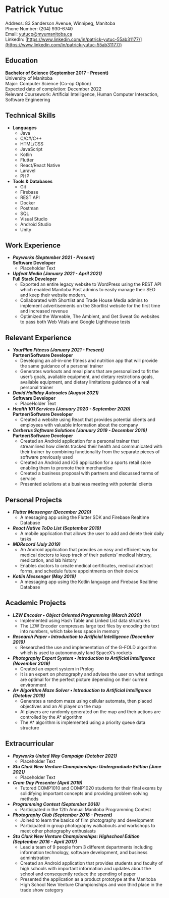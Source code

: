 # Patrick Yutuc

Address: 83 Sanderson Avenue, Winnipeg, Manitoba  
Phone Number: (204) 930-6740  
Email: yutucp@myumanitoba.ca   
LinkedIn: [https://www.linkedin.com/in/patrick-yutuc-55ab31177/](https://www.linkedin.com/in/patrick-yutuc-55ab31177/)

## Education

**Bachelor of Science (September 2017 - Present)**  
University of Manitoba  
Major: Computer Science (Co-op Option)  
Expected date of completion: December 2022  
Relevant Coursework: Artificial Intelligence, Human Computer Interaction, Software Engineering

## Technical Skills

* **Languages**
  * Java
  * C/C#/C++
  * HTML/CSS
  * JavaScript
  * Kotlin
  * Flutter
  * React/React Native
  * Laravel
  * PHP
* **Tools & Databases**
  * Git
  * Firebase
  * REST API
  * Docker
  * Postman
  * SQL
  * Visual Studio
  * Android Studio
  * Unity

## Work Experience

* **_Payworks (September 2021 - Present)_**  
  **Software Developer**
  * Placeholder Text
* **_Upfeat Media (January 2021 - April 2021)_**  
  **Full Stack Developer**
  * Exported an entire legacy website to WordPress using the REST API   which enabled Manitoba Post admins to easily manage their SEO and keep their website modern.
  * Collaborated with Shortlist and Trade House Media admins to implement advertisements on the Shortlist website for the first time and increased revenue
  * Optimized the Wareable, The Ambient, and Get Sweat Go websites to pass
    both Web Vitals and Google Lighthouse tests

## Relevant Experience

* **_YourPlan Fitness (January 2021 - Present)_**  
  **Partner/Software Developer**
  * Developing an all-in-one fitness and nutrition app that will provide the same guidance of a personal trainer
  * Generates workouts and meal plans that are personalized to fit the user’s goals, available equipment, and dietary restrictions
goals, available equipment, and dietary limitations
guidance of a real personal trainer
* **_David Halliday Autosales (August 2021)_**  
  **Software Developer**
  * PlaceHolder Text
* **_Health 101 Services (January 2020 - September 2020)_**  
  **Partner/Software Developer**
  * Created a website using React that provides potential clients and
    employees with valuable information about the company
* **_Cerberus Software Solutions (January 2019 - December 2019)_**  
  **Partner/Software Developer**
  * Created an Android application for a personal trainer that streamlined how clients tracked their health and communicated with their trainer by combining functionality from the separate pieces of software previously used
  * Created an Android and iOS application for a sports retail store enabling them to promote their merchandise
  * Created a business proposal with partners and discussed terms of service
  * Presented solutions at a business meeting with potential clients

## Personal Projects

* **_Flutter Messenger (December 2020)_**
  * A messaging app using the Flutter SDK and Firebase Realtime Database
* **_React Native ToDo List (September 2019)_**
  * A mobile application that allows the user to add and delete their daily tasks
* **_MDRecord (July 2019)_**
  * An Android application that provides an easy and efficient way for medical doctors to keep track of their patients’ medical history, medication, and lab history
  * Enables doctors to create medical certificates, medical abstract forms, and schedule future appointments on their device
* **_Kotlin Messenger (May 2019)_**
  * A messaging app using the Kotlin language and Firebase Realtime Database

## Academic Projects

* **_LZW Encoder • Object Oriented Programming (March 2020)_**
  * Implemented using Hash Table and Linked List data structures
  * The LZW Encoder compresses large text files by encoding the text into numbers, which take less space in memory
* **_Research Paper • Introduction to Artificial Intelligence (December 2019)_**
  * Researched the use and implementation of the G-FOLD algorithm which is used to autonomously land SpaceX’s rockets
* **_Photography Expert System • Introduction to Artificial Intelligence (November 2019)_**
  * Created an expert system in Prolog
  * It is an expert on photography and advises the user on what settings are optimal for the perfect picture depending on their current environment
* **_A\* Algorithm Maze Solver • Introduction to Artificial Intelligence (October 2019)_**
  * Generates a random maze using cellular automata, then placed objectives and an AI player on the map
  * AI players are randomly generated on the map and their actions are controlled by the A* algorithm
  * The A* algorithm is implemented using a priority queue data structure

## Extracurricular

* **_Payworks United Way Campaign (October 2021)_**
  * Placeholder Text
* **_Stu Clark New Venture Championships: Undergraduate Edition (June 2021)_**
  * Placeholder Text
* **_Cram Day Presenter (April 2019)_**
  * Tutored COMP1010 and COMP1020 students for their final exams by solidifying important concepts and providing problem solving methods
* **_Programming Contest (September 2018)_**
  * Participated in the 12th Annual Manitoba Programming Contest
* **_Photography Club (September 2018 - Present)_**
  * Joined to learn the basics of film photography and development
  * Participated in group photography walkabouts and workshops to meet other photography enthusiasts
* **_Stu Clark New Venture Championships: Highschool Edition (September 2016 - April 2017)_**
  * Lead a team of 9 people from 3 different departments including information technology, software development, and business administration
  * Created an Android application that provides students and faculty of high schools with important information and updates about the school and consequently reduce the spending of paper
  * Presented the application as a product prototype at the Manitoba High School New Venture Championships and won third place in the trade show category

